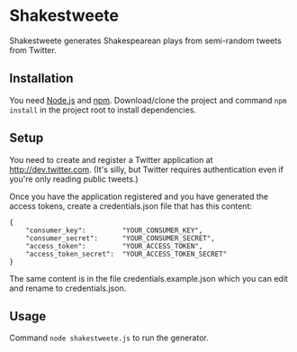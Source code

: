 Shakestweete
============

Shakestweete generates Shakespearean plays from semi-random tweets from Twitter.


Installation
------------

You need [Node.js](http://nodejs.org) and [npm](https://npmjs.org). Download/clone the project and command `npm install`
in the project root to install dependencies.


Setup
-----

You need to create and register a Twitter application at http://dev.twitter.com. (It's silly, but Twitter requires
authentication even if you're only reading public tweets.)

Once you have the application registered and you have generated the access tokens, create a credentials.json
file that has this content:

```
{
    "consumer_key":         "YOUR_CONSUMER_KEY",
    "consumer_secret":      "YOUR_CONSUMER_SECRET",
    "access_token":         "YOUR_ACCESS_TOKEN",
    "access_token_secret":  "YOUR_ACCESS_TOKEN_SECRET"
}
```

The same content is in the file credentials.example.json which you can edit and rename to credentials.json.


Usage
-----

Command `node shakestweete.js` to run the generator.